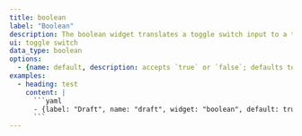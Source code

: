 ```yaml
---
title: boolean
label: "Boolean"
description: The boolean widget translates a toggle switch input to a true/false value.
ui: toggle switch
data_type: boolean
options:
  - {name: default, description: accepts `true` or `false`; defaults to `false`}
examples:
  - heading: test
    content: |
      ```yaml
      - {label: "Draft", name: "draft", widget: "boolean", default: true}
      ```
---
```

